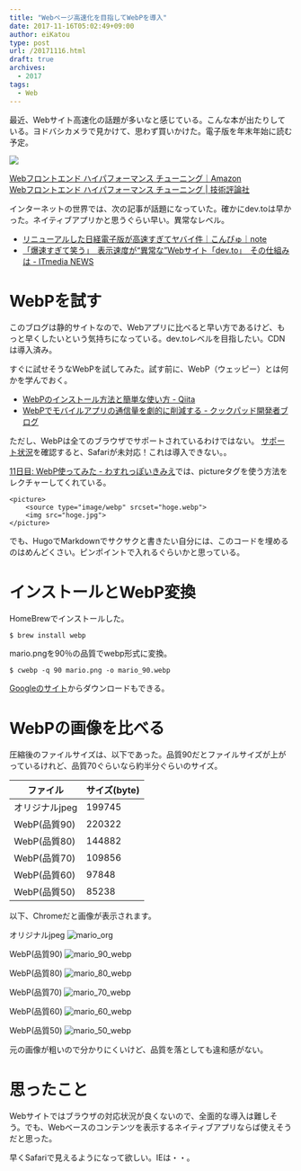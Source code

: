 ```yaml
---
title: "Webページ高速化を目指してWebPを導入"
date: 2017-11-16T05:02:49+09:00
author: eiKatou
type: post
url: /20171116.html
draft: true
archives:
  - 2017
tags:
  - Web
---
```


最近、Webサイト高速化の話題が多いなと感じている。こんな本が出たりしている。ヨドバシカメラで見かけて、思わず買いかけた。電子版を年末年始に読む予定。

<a href="https://www.amazon.co.jp/dp/B0728K5JZV/ref=as_li_ss_il?_encoding=UTF8&btkr=1&linkCode=li2&tag=eikatou-22&linkId=66c58e826f4f81c38e46bde51666b315" target="_blank"><img border="0" src="//ws-fe.amazon-adsystem.com/widgets/q?_encoding=UTF8&ASIN=B0728K5JZV&Format=_SL160_&ID=AsinImage&MarketPlace=JP&ServiceVersion=20070822&WS=1&tag=eikatou-22" ></a><img src="https://ir-jp.amazon-adsystem.com/e/ir?t=eikatou-22&l=li2&o=9&a=B0728K5JZV" width="1" height="1" border="0" alt="" style="border:none !important; margin:0px !important;" />

[Webフロントエンド ハイパフォーマンス チューニング｜Amazon](http://amzn.to/2AQeVVe)  
[Webフロントエンド ハイパフォーマンス チューニング | 技術評論社](http://gihyo.jp/book/2017/978-4-7741-8967-3)

<!--more-->

インターネットの世界では、次の記事が話題になっていた。確かにdev.toは早かった。ネイティブアプリかと思うぐらい早い。異常なレベル。

- [リニューアルした日経電子版が高速すぎてヤバイ件｜こんぴゅ｜note](https://note.mu/konpyu/n/n9fd5b81f6305)
- [「爆速すぎて笑う」　表示速度が“異常な”Webサイト「dev.to」　その仕組みは - ITmedia NEWS](http://www.itmedia.co.jp/news/articles/1711/15/news133.html)

# WebPを試す
このブログは静的サイトなので、Webアプリに比べると早い方であるけど、もっと早くしたいという気持ちになっている。dev.toレベルを目指したい。CDNは導入済み。

すぐに試せそうなWebPを試してみた。試す前に、WebP（ウェッピー）とは何かを学んでおく。

- [WebPのインストール方法と簡単な使い方 - Qiita](https://qiita.com/itosho/items/50636b1b3ff7e83dc0f2)
- [WebPでモバイルアプリの通信量を劇的に削減する - クックパッド開発者ブログ](http://techlife.cookpad.com/entry/2014/12/04/090000)

ただし、WebPは全てのブラウザでサポートされているわけではない。
[サポート状況](https://caniuse.com/#feat=webp)を確認すると、Safariが未対応！これは導入できない。。

[11日目: WebP使ってみた - わすれっぽいきみえ](http://kimikimi714.hatenablog.com/entry/2016/12/11/080000)では、pictureタグを使う方法をレクチャーしてくれている。

    <picture>
        <source type="image/webp" srcset="hoge.webp">
        <img src="hoge.jpg">
    </picture>

でも、HugoでMarkdownでサクサクと書きたい自分には、このコードを埋めるのはめんどくさい。ピンポイントで入れるぐらいかと思っている。

# インストールとWebP変換
HomeBrewでインストールした。

    $ brew install webp

mario.pngを90％の品質でwebp形式に変換。

    $ cwebp -q 90 mario.png -o mario_90.webp

[Googleのサイト](https://developers.google.com/speed/webp/download)からダウンロードもできる。

# WebPの画像を比べる
圧縮後のファイルサイズは、以下であった。品質90だとファイルサイズが上がっているけれど、品質70ぐらいなら約半分ぐらいのサイズ。

| ファイル | サイズ(byte) |
| ------- | ------- |
| オリジナルjpeg | 199745 |
| WebP(品質90) | 220322 |
| WebP(品質80) | 144882 |
| WebP(品質70) | 109856 |
| WebP(品質60) | 97848 |
| WebP(品質50) | 85238 |

以下、Chromeだと画像が表示されます。

オリジナルjpeg
![mario_org](/uploads/2017/11/mario.jpg)

WebP(品質90)
![mario_90_webp](/uploads/2017/11/mario_90.webp)

WebP(品質80)
![mario_80_webp](/uploads/2017/11/mario_80.webp)

WebP(品質70)
![mario_70_webp](/uploads/2017/11/mario_70.webp)

WebP(品質60)
![mario_60_webp](/uploads/2017/11/mario_60.webp)

WebP(品質50)
![mario_50_webp](/uploads/2017/11/mario_50.webp)

元の画像が粗いので分かりにくいけど、品質を落としても違和感がない。

# 思ったこと
Webサイトではブラウザの対応状況が良くないので、全面的な導入は難しそう。でも、Webベースのコンテンツを表示するネイティブアプリならば使えそうだと思った。

早くSafariで見えるようになって欲しい。IEは・・。
